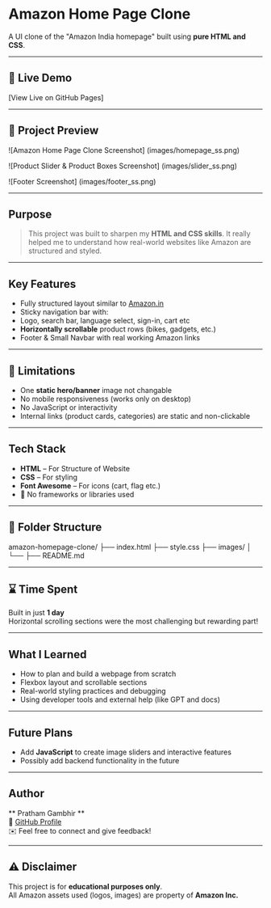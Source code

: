 # Amazon Home Page Clone

A UI clone of the "Amazon India homepage" built using **pure HTML and CSS**.  

---

## 🔗 Live Demo

 [View Live on GitHub Pages]

---

## 📸 Project Preview

![Amazon Home Page Clone Screenshot] (images/homepage_ss.png) 

![Product Slider & Product Boxes Screenshot] (images/slider_ss.png)

![Footer Screenshot] (images/footer_ss.png)

---

## Purpose

> This project was built to sharpen my **HTML and CSS skills**. It really helped me to understand how real-world websites like Amazon are structured and styled.

---

## Key Features

-  Fully structured layout similar to [Amazon.in](https://www.amazon.in)
-  Sticky navigation bar with:
  - Logo, search bar, language select, sign-in, cart etc
-  **Horizontally scrollable** product rows (bikes, gadgets, etc.)
-  Footer & Small Navbar with real working Amazon links 

---

## 🚧 Limitations

-  One **static hero/banner** image not changable
-  No mobile responsiveness (works only on desktop)
-  No JavaScript or interactivity
-  Internal links (product cards, categories) are static and non-clickable

---

##  Tech Stack

- **HTML** – For Structure of Website
- **CSS** – For styling
- **Font Awesome** – For icons (cart, flag etc.)
- 🔧 No frameworks or libraries used

---

## 📁 Folder Structure

amazon-homepage-clone/
├── index.html
├── style.css
├── images/
│ └──
├── README.md


---

## ⌛ Time Spent

 Built in just **1 day**  
 Horizontal scrolling sections were the most challenging but rewarding part!

---

##  What I Learned

- How to plan and build a webpage from scratch
- Flexbox layout and scrollable sections
- Real-world styling practices and debugging
- Using developer tools and external help (like GPT and docs)

---

##  Future Plans

-  Add **JavaScript** to create image sliders and interactive features
-  Possibly add backend functionality in the future

---

##  Author

** Pratham Gambhir **  
📎 [GitHub Profile](https://github.com/prathamgambhir)  
✉️ Feel free to connect and give feedback!

---

## ⚠️ Disclaimer

This project is for **educational purposes only**.  
All Amazon assets used (logos, images) are property of **Amazon Inc.**

